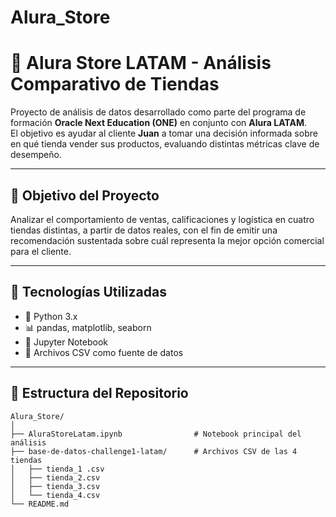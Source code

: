 # Alura_Store
# 🛒 Alura Store LATAM - Análisis Comparativo de Tiendas

Proyecto de análisis de datos desarrollado como parte del programa de formación **Oracle Next Education (ONE)** en conjunto con **Alura LATAM**.  
El objetivo es ayudar al cliente **Juan** a tomar una decisión informada sobre en qué tienda vender sus productos, evaluando distintas métricas clave de desempeño.

---

## 📌 Objetivo del Proyecto

Analizar el comportamiento de ventas, calificaciones y logística en cuatro tiendas distintas, a partir de datos reales, con el fin de emitir una recomendación sustentada sobre cuál representa la mejor opción comercial para el cliente.

---

## 🧰 Tecnologías Utilizadas

- 🐍 Python 3.x  
- 📊 pandas, matplotlib, seaborn  
- 📓 Jupyter Notebook  
- 📁 Archivos CSV como fuente de datos  

---

## 📁 Estructura del Repositorio

```plaintext
Alura_Store/
│
├── AluraStoreLatam.ipynb                # Notebook principal del análisis
├── base-de-datos-challenge1-latam/      # Archivos CSV de las 4 tiendas
│   ├── tienda_1 .csv
│   ├── tienda_2.csv
│   ├── tienda_3.csv
│   └── tienda_4.csv
└── README.md                            

